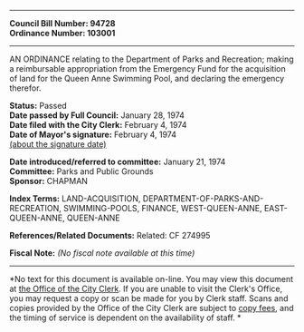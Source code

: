 * * * * *  
  
**Council Bill Number: [](#h0)[](#h2)94728**   
**Ordinance Number: 103001**  
  
* * * * *  
  
AN ORDINANCE relating to the Department of Parks and Recreation; making a reimbursable appropriation from the Emergency Fund for the acquisition of land for the Queen Anne Swimming Pool, and declaring the emergency therefor.  
  
**Status:** Passed   
**Date passed by Full Council:** January 28, 1974   
**Date filed with the City Clerk:** February 4, 1974   
**Date of Mayor's signature:** February 4, 1974   
[(about the signature date)](/~public/approvaldate.htm)   
  
  
**Date introduced/referred to committee:** January 21, 1974   
**Committee:** Parks and Public Grounds   
**Sponsor:** CHAPMAN   
  
**Index Terms:** LAND-ACQUISITION, DEPARTMENT-OF-PARKS-AND-RECREATION, SWIMMING-POOLS, FINANCE, WEST-QUEEN-ANNE, EAST-QUEEN-ANNE, QUEEN-ANNE  
  
**References/Related Documents:** Related: CF 274995  
  
**Fiscal Note:** *(No fiscal note available at this time)*  
  
* * * * *  
  
*No text for this document is available on-line. You may view this document at [the Office of the City Clerk](http://www.seattle.gov/leg/clerk/contactUs.htm). If you are unable to visit the Clerk's Office, you may request a copy or scan be made for you by Clerk staff. Scans and copies provided by the Office of the City Clerk are subject to [copy fees](http://clerk.seattle.gov/~public/clerkfees.htm), and the timing of service is dependent on the availability of staff. *  
  
  

